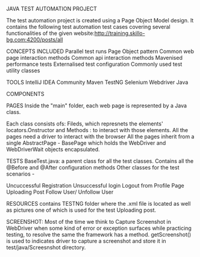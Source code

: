 JAVA TEST AUTOMATION PROJECT

The test automation project is created using  a Page Object Model design. It contains the following test automation test cases covering several functionalities of the given website:http://training.skillo-bg.com:4200/posts/all

CONCEPTS INCLUDED
Parallel test runs
Page Object pattern
Common web page interaction methods
Common api interaction methods
Mavenised performance tests
Externalised test configuration
Commonly used test utility classes

TOOLS
IntelliJ IDEA Community
Maven
TestNG
Selenium Webdriver
Java


COMPONENTS

PAGES
Inside the "main" folder, each web page is represented by a Java class.

Each class consists ofs: Fileds, which represnets the elements' locators.Onstructor and Methods : to interact with those elements.
All the pages need a driver to interact with the browser
All the pages inherit from a single AbstractPage - BasePage which holds the WebDriver and WebDriverWait objects encapsulated.

TESTS
BaseTest.java: a parent class for all the test classes. Contains all the @Before and @After configuration methods
Other classes for the test scenarios - 

Uncuccessful Registration
Unsuccessful login 
Logout from Profile Page 
Uploading Post
Follow User/ Unfollow User

RESOURCES contains TESTNG folder where the .xml file is located as well as pictures one of which is used for the test Uploading post.

SCREENSHOT:
Most of the time we think to Capture Screenshot in WebDriver when some kind of error or exception surfaces while practicing testing, to resolve the same the framework has a method.
getScreenshot() is used to indicates driver to capture a screenshot and store it in test/java/Screesnshot directory.
